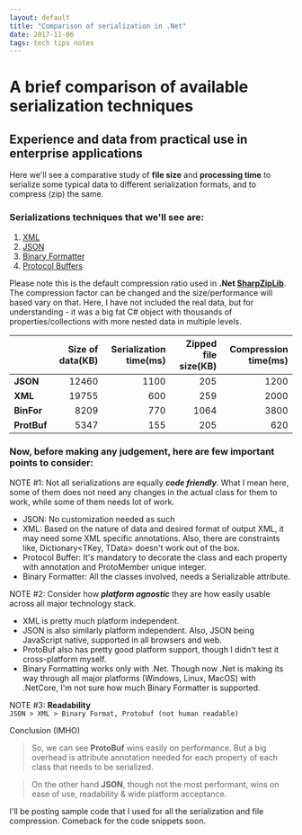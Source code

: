 ```yaml
---
layout: default
title: "Comparison of serialization in .Net"
date: 2017-11-06
tags: tech tips notes
---
```




# A brief comparison of available serialization techniques 

## Experience and data from practical use in enterprise applications

Here we'll see a comparative study of **file size** and **processing time** to serialize some typical data to different serialization formats, and to compress (zip) the same. 

### Serializations techniques that we'll see are:
1. [XML](https://en.wikipedia.org/wiki/XML)
2. [JSON](https://www.json.org/)
3. [Binary Formatter](https://msdn.microsoft.com/en-us/library/system.runtime.serialization.formatters.binary.binaryformatter(v=vs.110).aspx)
4. [Protocol Buffers](https://developers.google.com/protocol-buffers/)

Please note this is the default compression ratio used in **.Net [SharpZipLib](https://icsharpcode.github.io/SharpZipLib/)**. The compression factor can be changed and the size/performance will based vary on that. Here, I have not included the real data, but for understanding - it was a big fat C# object with thousands of properties/collections with more nested data in multiple levels.


| |Size of data(KB)|Serialization time(ms)|Zipped file size(KB)|Compression time(ms)|
|:---|---:|---:|---:|---:|
**JSON**|12460|1100|205|1200
**XML**|19755|600|259|2000
**BinFor**|8209|770	|1064|3800
**ProtBuf**|5347|155|205|620

### Now, before making any judgement, here are few important points to consider:

NOTE #1: Not all serializations are equally **_code friendly_**. What I mean here, some of them does not need any changes in the actual class for them to work, while some of them needs lot of work. 

- JSON: No customization needed as such
- XML: Based on the nature of data and desired format of output XML, it may need some XML specific annotations. Also, there are constraints like, Dictionary<TKey, TData> doesn't work out of the box.
- Protocol Buffer: It's mandatory to decorate the class and each property with annotation and ProtoMember unique integer.
- Binary Formatter: All the classes involved, needs a Serializable attribute.

NOTE #2: Consider how **_platform agnostic_** they are how easily usable across all major technology stack.
- XML is pretty much platform independent.
- JSON is also similarly platform independent. Also, JSON being JavaScript native, supported in all browsers and web.
- ProtoBuf also has pretty good platform support, though I didn't test it cross-platform myself.
- Binary Formatting works only with .Net. Though now .Net is making its way through all major platforms (Windows, Linux, MacOS) with .NetCore, I'm not sure how much Binary Formatter is supported.

NOTE #3: **Readability**   
`JSON > XML > Binary Format, Protobuf (not human readable)`

Conclusion (IMHO)

> So, we can see **ProtoBuf** wins easily on performance. But a big overhead is attribute annotation needed for each property of each class that needs to be serialized.

> On the other hand **JSON**, though not the most performant, wins on ease of use, readability & wide platform acceptance.

I'll be posting sample code that I used for all the serialization and file compression. Comeback for the code snippets soon. 

	